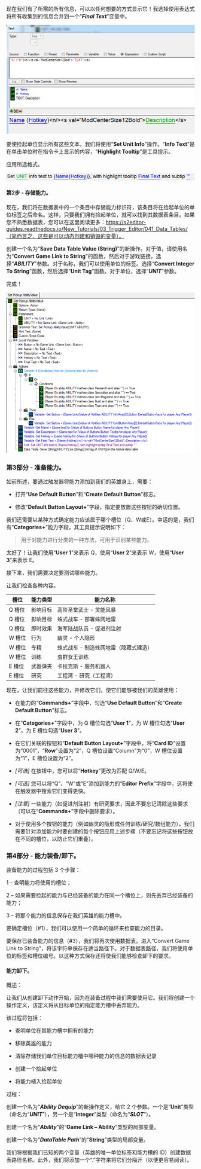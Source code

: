 现在我们有了所需的所有信息，可以以任何想要的方式显示它！我选择使用表达式将所有收集到的信息合并到一个“***Final Text***”变量中。

![](SpellSwapAssets/2_2_SetPickupValue_FinalFormatting.png)

要使捡起单位显示所有这些文本，我们将使用“**Set Unit Info**”操作。“**Info Text**”是在单击单位时在指令卡上显示的内容，“**Highlight Tooltip**”是工具提示。

应用所选格式。

![](SpellSwapAssets/2_2_SetPickupValue_InfoTextAction.png)


#### 第2步 - 存储能力。

现在，我们将在数据表中的一个条目中存储能力标识符，该条目将在捡起单位的单位标签之后命名。这样，只要我们拥有捡起单位，就可以找到其数据表条目。如果您不熟悉数据表，您可以在这里阅读更多：https://s2editor-guides.readthedocs.io/New_Tutorials/03_Trigger_Editor/041_Data_Tables/（简而言之，这些是可以动态创建和销毁的变量）。

创建一个名为“**Save Data Table Value (String)**”的新操作。对于值，请使用名为“**Convert Game Link to String**”的函数，然后对于游戏链接，选择“***ABILITY***”参数。对于名称，我们可以使用单位的标签。选择“**Convert Integer To String**”函数，然后选择“**Unit Tag**”函数。对于单位，选择“***UNIT***”参数。

完成！

![](SpellSwapAssets/2_2_SetPickupValue_FullTrigger.png)

### 第3部分 - 准备能力。

如前所述，要通过触发器将能力添加到我们的英雄身上，需要：

- 打开“**Use Default Button**”和“**Create Default Button**”标志。

- 修改“**Default Button Layout+**”字段，指定要放置这些按钮的确切位置。

我们还需要以某种方式确定能力应该属于哪个槽位（Q、W或E）。幸运的是，我们有“**Categories+**”能力字段，其工具提示说明如下：

>用于对能力进行分类的一种方法，可用于识别某些能力。

太好了！让我们使用“**User 1**”来表示 Q，使用“**User 2**”来表示 W，使用“**User 3**”来表示 E。

接下来，我们需要决定要测试哪些能力。

让我们检查各种内容。

|槽位|能力类型|能力名称|
| ------------- | ------------- |------------- |
|Q 槽位|影响目标|高阶圣堂武士 - 灵能风暴|
|Q 槽位|影响目标|蛛式战车 - 部署蛛网地雷|
|Q 槽位|即时效果|海军陆战队员 - 促进剂注射|
|W 槽位|行为|幽灵 - 个人隐形|
|W 槽位|专精|蛛式战车 - 制造蛛网地雷（隐藏式建造）|
|W 槽位|训练|虫群女王训练|
|E 槽位|武器弹夹|卡拉克斯 - 服务机器人|
|E 槽位|研究|工程湾 - 研究（工程湾）|

现在，让我们前往这些能力，并修改它们，使它们能够被我们的英雄使用：

- 在能力的“**Commands+**”字段中，勾选“**Use Default Button**”和“**Create Default Button**”标志。

- 在“**Categories+**”字段中，为 Q 槽位勾选“**User 1**”，为 W 槽位勾选“**User 2**”，为 E 槽位勾选“**User 3**”。

- 在它们关联的按钮和“**Default Button Layout+**”字段中，将“**Card ID**”设置为“0001”，“**Row**”设置为“2”，Q 槽位设置“Column”为“0”，W 槽位设置为“1”，E 槽位设置为“2”。

- *[可选]* 在按钮中，您可以将“**Hotkey**”更改为匹配 Q/W/E。

- *[可选]* 您可以将“Q”、“W”或“E”添加到能力的“**Editor Prefix**”字段中，这将使在触发器中搜索它们变得更快。

- *[注意]* 一些能力（如促进剂注射）有研究要求，因此不要忘记清除这些要求（可以在“**Commands+**”字段中删除要求）。

- 对于使用多个按钮的能力（例如幽灵的隐形或任何训练/研究/数组能力），我们需要针对添加能力时要创建的每个按钮应用上述步骤（不要忘记将这些按钮放在不同的槽位，以防止它们重叠）。

### 第4部分 - 能力装备/卸下。

装备能力的过程包括 3 个步骤：

1 – 查明能力将使用的槽位；

2 – 如果需要捡起的能力与已经装备的能力在同一个槽位上，则先丢弃已经装备的能力；

3 – 将那个能力的信息保存在我们英雄的能力槽中。

要确定槽位（#1），我们可以使用一个简单的循环来检查能力的目录。

要保存已装备能力的信息（#3），我们将再次使用数据表。进入“Convert Game Link to String”，将该字符串保存在适当路径下。对于数据表路径，我们将使用单位的标签和槽位编号。以这种方式保存还将使我们能够检查卸下的要求。

#### 能力卸下。

概述：

让我们从创建卸下动作开始，因为在装备过程中我们需要使用它。我们将创建一个操作定义，该定义将从目标单位的指定能力槽中丢弃能力。

该过程将包括：

- 查明单位在其能力槽中拥有的能力

- 移除英雄的能力

- 清除存储我们单位目标能力槽中哪种能力的信息的数据表记录

- 创建一个捡起单位

- 将能力植入捡起单位

过程：

创建一个名为“***Ability Dequip***”的新操作定义，给它 2 个参数。一个是“**Unit**”类型（命名为“***UNIT***”），另一个是“**Integer**”类型（命名为“***SLOT***”）。

创建一个名为“***Ability***”的“**Game Link – Ability**”类型的局部变量。

创建一个名为“***DataTable Path***”的“**String**”类型的局部变量。

我们将根据我们已知的两个变量（英雄的唯一单位标签和能力槽的 ID）创建数据表路径名称。此外，我们将添加一个“.”字符来将它们分隔开（以便更容易阅读）。